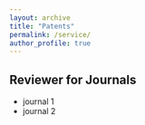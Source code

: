 ```yaml
---
layout: archive
title: "Patents"
permalink: /service/
author_profile: true
---
```


## Reviewer for Journals
* journal 1
* journal 2